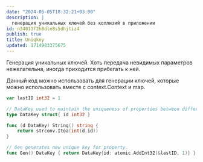 ```yaml
---
date: "2024-05-05T18:32:21+03:00"
description: |
  генерация уникальных ключей без коллизий в приложении
id: n34013f2h8dle8s5dhjtiz4
publish: true
title: Uniqkey
updated: 1714983375675
---
```


Генерация уникальных ключей.
Хоть передача невидимых параметров нежелательна, иногда приходится прибегать к ней.

Данный код можно использовать для генерации ключей, которые можно использовать вместе с context.Context и map.

```go
var lastID int32 = 1

// DataKey used to maintain the uniqueness of properties between different packages.
type DataKey struct{ id int32 }

func (d DataKey) String() string {
	return strconv.Itoa(int(d.id))
}

// Gen generates new unique key for property.
func Gen() DataKey { return DataKey{id: atomic.AddInt32(&lastID, 1)} }
```
